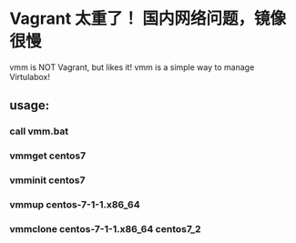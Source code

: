 # Vagrant 太重了！ 国内网络问题，镜像很慢

vmm is NOT Vagrant, but likes it! 
vmm is a simple way to manage Virtulabox!


## usage:
### call vmm.bat

### vmmget centos7
### vmminit centos7
### vmmup  centos-7-1-1.x86_64
### vmmclone  centos-7-1-1.x86_64  centos7_2
